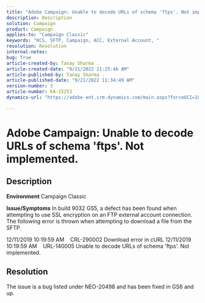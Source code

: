 ```yaml
---
title: "Adobe Campaign: Unable to decode URLs of schema 'ftps'. Not implemented."
description: Description
solution: Campaign
product: Campaign
applies-to: "Campaign Classic"
keywords: "KCS, SFTP, Campaign, ACC, External Account, "
resolution: Resolution
internal-notes: 
bug: True
article-created-by: Tanay Sharma .
article-created-date: "9/21/2022 11:25:46 AM"
article-published-by: Tanay Sharma .
article-published-date: "9/21/2022 11:34:49 AM"
version-number: 3
article-number: KA-15253
dynamics-url: "https://adobe-ent.crm.dynamics.com/main.aspx?forceUCI=1&pagetype=entityrecord&etn=knowledgearticle&id=6ac94522-a039-ed11-9db1-002248086735"

---
```

# Adobe Campaign: Unable to decode URLs of schema 'ftps'. Not implemented.

## Description

<b>Environment</b>
Campaign Classic


<b>Issue/Symptoms</b>
In build 9032 GS5, a defect has been found when attempting to use SSL encryption on an FTP external account connection. The following error is thrown when attempting to download a file from the SFTP.

12/11/2019 10:19:59 AM    CRL-290002 Download error in cURL
 12/11/2019 10:19:59 AM    URL-140005 Unable to decode URLs of schema 'ftps'. Not implemented.




## Resolution


The issue is a bug listed under NEO-20498 and has been fixed in GS6 and up.
